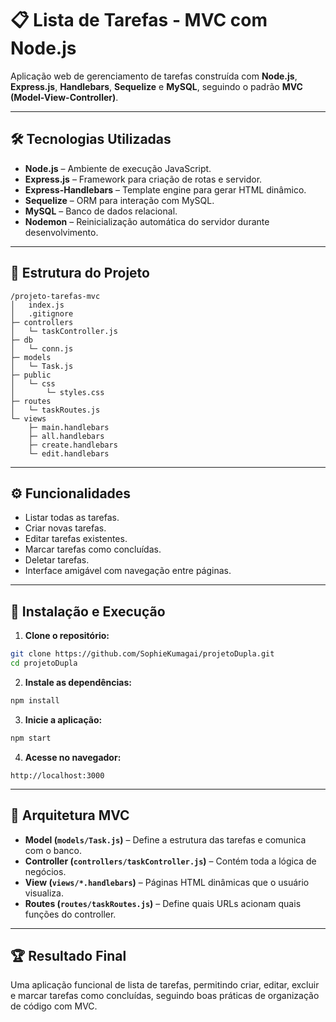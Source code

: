 # 📋 Lista de Tarefas - MVC com Node.js

Aplicação web de gerenciamento de tarefas construída com **Node.js**, **Express.js**, **Handlebars**, **Sequelize** e **MySQL**, seguindo o padrão **MVC (Model-View-Controller)**.

---

## 🛠 Tecnologias Utilizadas

- **Node.js** – Ambiente de execução JavaScript.
- **Express.js** – Framework para criação de rotas e servidor.
- **Express-Handlebars** – Template engine para gerar HTML dinâmico.
- **Sequelize** – ORM para interação com MySQL.
- **MySQL** – Banco de dados relacional.
- **Nodemon** – Reinicialização automática do servidor durante desenvolvimento.

---

## 📂 Estrutura do Projeto

```text
/projeto-tarefas-mvc
│   index.js
│   .gitignore
├─ controllers
│   └─ taskController.js
├─ db
│   └─ conn.js
├─ models
│   └─ Task.js
├─ public
│   └─ css
│       └─ styles.css
├─ routes
│   └─ taskRoutes.js
└─ views
    ├─ main.handlebars
    ├─ all.handlebars
    ├─ create.handlebars
    └─ edit.handlebars
````

---

## ⚙️ Funcionalidades

* Listar todas as tarefas.
* Criar novas tarefas.
* Editar tarefas existentes.
* Marcar tarefas como concluídas.
* Deletar tarefas.
* Interface amigável com navegação entre páginas.

---

## 🚀 Instalação e Execução

1. **Clone o repositório:**

```bash
git clone https://github.com/SophieKumagai/projetoDupla.git
cd projetoDupla
```

2. **Instale as dependências:**

```bash
npm install
```

3. **Inicie a aplicação:**

```bash
npm start
```

4. **Acesse no navegador:**

```
http://localhost:3000
```

---

## 📝 Arquitetura MVC

* **Model (`models/Task.js`)** – Define a estrutura das tarefas e comunica com o banco.
* **Controller (`controllers/taskController.js`)** – Contém toda a lógica de negócios.
* **View (`views/*.handlebars`)** – Páginas HTML dinâmicas que o usuário visualiza.
* **Routes (`routes/taskRoutes.js`)** – Define quais URLs acionam quais funções do controller.

---

## 🏆 Resultado Final

Uma aplicação funcional de lista de tarefas, permitindo criar, editar, excluir e marcar tarefas como concluídas, seguindo boas práticas de organização de código com MVC.
